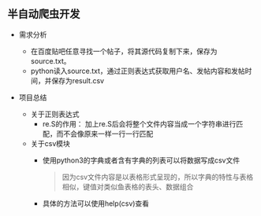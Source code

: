 ## 半自动爬虫开发

- 需求分析
    - 在百度贴吧任意寻找一个帖子，将其源代码复制下来，保存为source.txt。
    - python读入source.txt，通过正则表达式获取用户名、发帖内容和发帖时间，并保存为result.csv
    
- 项目总结

    - 关于正则表达式
        - re.S的作用： 加上re.S后会将整个文件内容当成一个字符串进行匹配，而不会像原来一样一行一行匹配 
    - 关于csv模块
        - 使用python3的字典或者含有字典的列表可以将数据写成csv文件
            > 因为csv文件内容是以表格形式呈现的，所以字典的特性与表格相似，键值对类似鱼表格的表头、数据组合
            
        - 具体的方法可以使用help(csv)查看
      